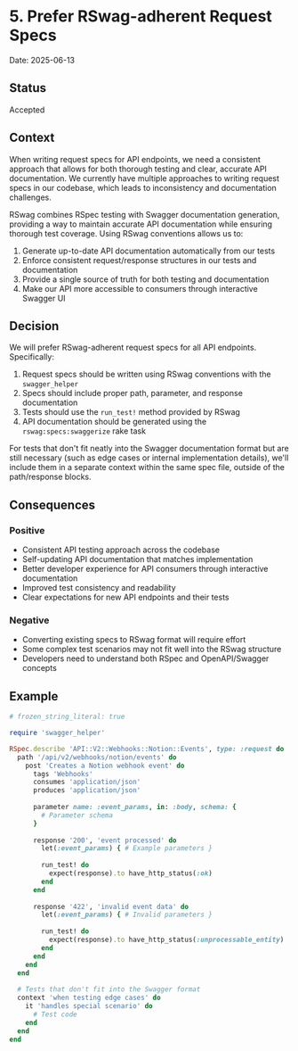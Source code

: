# 5. Prefer RSwag-adherent Request Specs

Date: 2025-06-13

## Status

Accepted

## Context

When writing request specs for API endpoints, we need a consistent approach that allows for both thorough testing and clear, accurate API documentation. We currently have multiple approaches to writing request specs in our codebase, which leads to inconsistency and documentation challenges.

RSwag combines RSpec testing with Swagger documentation generation, providing a way to maintain accurate API documentation while ensuring thorough test coverage. Using RSwag conventions allows us to:

1. Generate up-to-date API documentation automatically from our tests
2. Enforce consistent request/response structures in our tests and documentation
3. Provide a single source of truth for both testing and documentation
4. Make our API more accessible to consumers through interactive Swagger UI

## Decision

We will prefer RSwag-adherent request specs for all API endpoints. Specifically:

1. Request specs should be written using RSwag conventions with the `swagger_helper`
2. Specs should include proper path, parameter, and response documentation
3. Tests should use the `run_test!` method provided by RSwag
4. API documentation should be generated using the `rswag:specs:swaggerize` rake task

For tests that don't fit neatly into the Swagger documentation format but are still necessary (such as edge cases or internal implementation details), we'll include them in a separate context within the same spec file, outside of the path/response blocks.

## Consequences

### Positive

- Consistent API testing approach across the codebase
- Self-updating API documentation that matches implementation
- Better developer experience for API consumers through interactive documentation
- Improved test consistency and readability
- Clear expectations for new API endpoints and their tests

### Negative

- Converting existing specs to RSwag format will require effort
- Some complex test scenarios may not fit well into the RSwag structure
- Developers need to understand both RSpec and OpenAPI/Swagger concepts

## Example

```ruby
# frozen_string_literal: true

require 'swagger_helper'

RSpec.describe 'API::V2::Webhooks::Notion::Events', type: :request do
  path '/api/v2/webhooks/notion/events' do
    post 'Creates a Notion webhook event' do
      tags 'Webhooks'
      consumes 'application/json'
      produces 'application/json'
      
      parameter name: :event_params, in: :body, schema: {
        # Parameter schema
      }
      
      response '200', 'event processed' do
        let(:event_params) { # Example parameters }
        
        run_test! do
          expect(response).to have_http_status(:ok)
        end
      end
      
      response '422', 'invalid event data' do
        let(:event_params) { # Invalid parameters }
        
        run_test! do
          expect(response).to have_http_status(:unprocessable_entity)
        end
      end
    end
  end
  
  # Tests that don't fit into the Swagger format
  context 'when testing edge cases' do
    it 'handles special scenario' do
      # Test code
    end
  end
end
```
